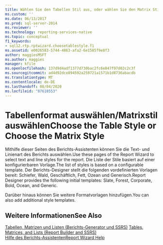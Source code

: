 ```yaml
---
title: Wählen Sie den Tabellen Stil aus, oder wählen Sie den Matrix Stil aus | Microsoft-Dokumentation
ms.custom: ''
ms.date: 06/13/2017
ms.prod: sql-server-2014
ms.reviewer: ''
ms.technology: reporting-services-native
ms.topic: conceptual
f1_keywords:
- sql12.rtp.rptwizard.choosetablestyle.f1
ms.assetid: e0026583-5744-4863-afa2-6e1585f9e8f3
author: maggiesMSFT
ms.author: maggies
manager: kfile
ms.openlocfilehash: 137d9d4adf1377d730bac2fc6e847f97d02c2c3f
ms.sourcegitcommit: ad4d92dce894592a259721a1571b1d8736abacdb
ms.translationtype: MT
ms.contentlocale: de-DE
ms.lasthandoff: 08/04/2020
ms.locfileid: "87618553"
---
```

# <a name="choose-the-table-style-or-choose-the-matrix-style"></a><span data-ttu-id="b64a7-102">Tabellenformat auswählen/Matrixstil auswählen</span><span class="sxs-lookup"><span data-stu-id="b64a7-102">Choose the Table Style or Choose the Matrix Style</span></span>
  <span data-ttu-id="b64a7-103">Mithilfe dieser Seiten des Berichts-Assistenten können Sie die Text- und Linienart des Berichts auswählen.</span><span class="sxs-lookup"><span data-stu-id="b64a7-103">Use these pages of the Report Wizard to select text and line styles for the report.</span></span> <span data-ttu-id="b64a7-104">Die Liste der Stile basiert auf einer konfigurierbaren Vorlage.</span><span class="sxs-lookup"><span data-stu-id="b64a7-104">The list of styles is based on a configurable template.</span></span> <span data-ttu-id="b64a7-105">Der Berichts-Designer stellt die folgenden vordefinierten Vorlagen bereit: Schiefer, Wald, Geschäftlich, Fett, Ozean und Generisch.</span><span class="sxs-lookup"><span data-stu-id="b64a7-105">Report Designer provides the following initial templates: Slate, Forest, Corporate, Bold, Ocean, and Generic.</span></span>  
  
 <span data-ttu-id="b64a7-106">Darüber hinaus können Sie weitere Formatvorlagen hinzufügen.</span><span class="sxs-lookup"><span data-stu-id="b64a7-106">You can also add additional style templates.</span></span>  
  
## <a name="see-also"></a><span data-ttu-id="b64a7-107">Weitere Informationen</span><span class="sxs-lookup"><span data-stu-id="b64a7-107">See Also</span></span>  
 <span data-ttu-id="b64a7-108">[Tabellen, Matrizen und Listen &#40;Berichts-Generator und SSRS&#41;](report-design/create-invoices-and-forms-with-lists-report-builder-and-ssrs.md) </span><span class="sxs-lookup"><span data-stu-id="b64a7-108">[Tables, Matrices, and Lists &#40;Report Builder and SSRS&#41;](report-design/create-invoices-and-forms-with-lists-report-builder-and-ssrs.md) </span></span>  
 [<span data-ttu-id="b64a7-109">Hilfe des Berichts-Assistenten</span><span class="sxs-lookup"><span data-stu-id="b64a7-109">Report Wizard Help</span></span>](../../2014/reporting-services/report-wizard-help.md)  
  
  
